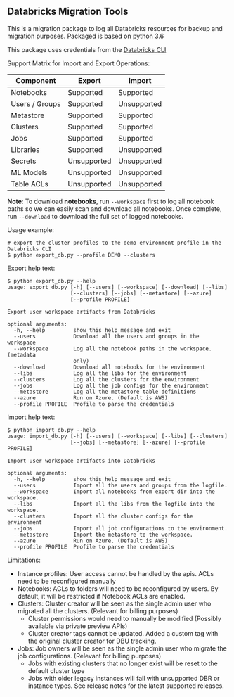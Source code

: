 ## Databricks Migration Tools

This is a migration package to log all Databricks resources for backup and migration purposes. 
Packaged is based on python 3.6

This package uses credentials from the [Databricks CLI](https://docs.databricks.com/user-guide/dev-tools/databricks-cli.html)

Support Matrix for Import and Export Operations:

| Component      | Export       | Import       |
| -------------- | ------------ | ------------ |
| Notebooks      | Supported    | Supported    |
| Users / Groups | Supported    | Unsupported  |
| Metastore      | Supported    | Supported    |
| Clusters       | Supported    | Supported    |
| Jobs           | Supported    | Supported    |
| Libraries      | Supported    | Unsupported  |
| Secrets        | Unsupported  | Unsupported  |
| ML Models      | Unsupported  | Unsupported  |
| Table ACLs     | Unsupported  | Unsupported  |


**Note**: To download **notebooks**, run `--workspace` first to log all notebook paths so we can easily scan and download all notebooks. 
Once complete, run `--download` to download the full set of logged notebooks. 


Usage example:
```
# export the cluster profiles to the demo environment profile in the Databricks CLI
$ python export_db.py --profile DEMO --clusters
```

Export help text:
```
$ python export_db.py --help
usage: export_db.py [-h] [--users] [--workspace] [--download] [--libs]
                    [--clusters] [--jobs] [--metastore] [--azure]
                    [--profile PROFILE]

Export user workspace artifacts from Databricks

optional arguments:
  -h, --help         show this help message and exit
  --users            Download all the users and groups in the workspace
  --workspace        Log all the notebook paths in the workspace. (metadata
                     only)
  --download         Download all notebooks for the environment
  --libs             Log all the libs for the environment
  --clusters         Log all the clusters for the environment
  --jobs             Log all the job configs for the environment
  --metastore        Log all the metastore table definitions
  --azure            Run on Azure. (Default is AWS)
  --profile PROFILE  Profile to parse the credentials
```

Import help text:
```
$ python import_db.py --help
usage: import_db.py [-h] [--users] [--workspace] [--libs] [--clusters]
                    [--jobs] [--metastore] [--azure] [--profile PROFILE]

Import user workspace artifacts into Databricks

optional arguments:
  -h, --help         show this help message and exit
  --users            Import all the users and groups from the logfile.
  --workspace        Import all notebooks from export dir into the workspace.
  --libs             Import all the libs from the logfile into the workspace.
  --clusters         Import all the cluster configs for the environment
  --jobs             Import all job configurations to the environment.
  --metastore        Import the metastore to the workspace.
  --azure            Run on Azure. (Default is AWS)
  --profile PROFILE  Profile to parse the credentials
```


Limitations:
* Instance profiles: User access cannot be handled by the apis. ACLs need to be reconfigured manually 
* Notebooks: ACLs to folders will need to be reconfigured by users. By default, it will be restricted if Notebook ACLs are enabled. 
* Clusters: Cluster creator will be seen as the single admin user who migrated all the clusters. (Relevant for billing purposes)
  * Cluster permissions would need to manually be modified (Possibly available via private preview APIs)
  * Cluster creator tags cannot be updated. Added a custom tag with the original cluster creator for DBU tracking. 
* Jobs: Job owners will be seen as the single admin user who migrate the job configurations. (Relevant for billing purposes)
  * Jobs with existing clusters that no longer exist will be reset to the default cluster type
  * Jobs with older legacy instances will fail with unsupported DBR or instance types. See release notes for the latest supported releases. 

